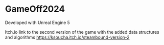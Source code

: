 # GameOff2024

Developed with Unreal Engine 5

Itch.io link to the second version of the game with the added data structures and algorithms
https://ksoucha.itch.io/steambound-version-2
